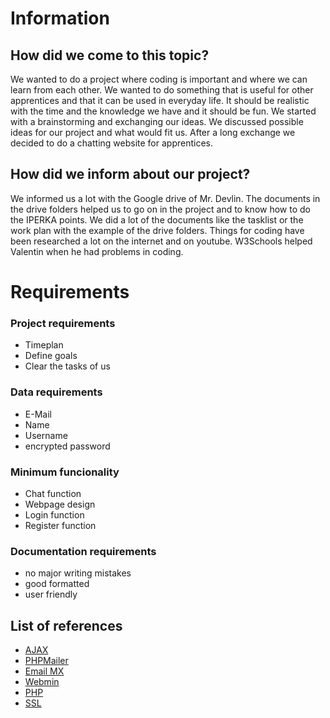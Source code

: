 # Information

## How did we come to this topic?
We wanted to do a project where coding is important and where we can learn from each other. We wanted to do something that is useful for other apprentices and that it can be used in everyday life. It should be realistic with the time and the knowledge we have and it should be fun. We started with a brainstorming and exchanging our ideas. We discussed possible ideas for our project and what would fit us. After a long exchange we decided to do a chatting website for apprentices.

## How did we inform about our project?
We informed us a lot with the Google drive of Mr. Devlin. The documents in the drive folders helped us to go on in the project and to know how to do the IPERKA points. We did a lot of the documents like the tasklist or the work plan with the example of the drive folders. Things for coding have been researched a lot on the internet and on youtube. W3Schools helped Valentin when he had problems in coding. 


# Requirements

### Project requirements
- Timeplan
- Define goals
- Clear the tasks of us
### Data requirements
- E-Mail
- Name
- Username
- encrypted password
### Minimum funcionality
- Chat function
- Webpage design
- Login function
- Register function
### Documentation requirements
- no major writing mistakes
- good formatted
- user friendly

## List of references 
- [AJAX](https://www.w3schools.com/xml/ajax_intro.asp)
- [PHPMailer](https://www.cloudways.com/blog/send-emails-in-php-using-phpmailer/)
- [Email MX](https://support.hostinger.com/en/articles/1583453-how-to-point-mx-records-for-emails-at-hostinger)
- [Webmin](https://www.digitalocean.com/community/tutorials/how-to-install-webmin-on-ubuntu-20-04-de)
- [PHP](https://www.w3schools.com/php/default.asp)
- [SSL](https://www.namecheap.com/support/knowledgebase/article.aspx/9702/33/installing-an-ssl-certificate-on-webmin/.)









